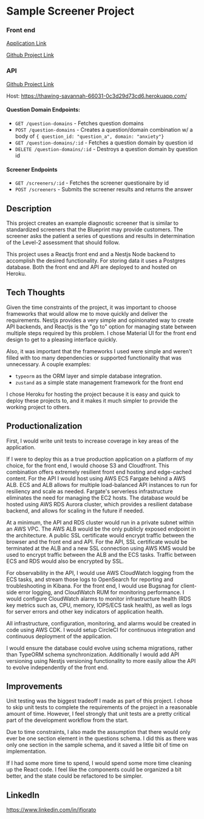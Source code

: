 # Sample Screener Project

### Front end

[Application Link](https://whispering-inlet-60247-1a7603144b1a.herokuapp.com/)

[Github Project Link](https://github.com/jfiorato/bp-screener-web)

### API
[Github Project Link](https://github.com/jfiorato/bp-screener-api)

Host: https://thawing-savannah-66031-0c3d29d73cd6.herokuapp.com/

#### Question Domain Endpoints:
* `GET /question-domains` - Fetches question domains
* `POST /question-domains` - Creates a question/domain combination w/ a body of `{ question_id: "question_a", domain: "anxiety"}`
* `GET /question-domains/:id` - Fetches a question domain by question id
* `DELETE /question-domains/:id` - Destroys a question domain by question id

#### Screener Endpoints
* `GET /screeners/:id` - Fetches the screener questionaire by id
* `POST /screeners` - Submits the screener results and returns the answer

## Description
This project creates an example diagnostic screener that is similar to standardized screeners that the Blueprint may provide customers. The screener asks the patient a series of questions and results in determination of the Level-2 assessment that should follow.

This project uses a Reactjs front end and a Nestjs Node backend to accomplish the desired functionality. For storing data it uses a Postgres database. Both the front end and API are deployed to and hosted on Heroku.

## Tech Thoughts
Given the time constraints of the project, it was important to choose frameworks that would allow me to move quickly and deliver the requirements. Nestjs provides a very simple and opinionated way to create API backends, and Reactjs is the "go to" option for managing state between multiple steps required by this problem. I chose Material UI for the front end design to get to a pleasing interface quickly.

Also, it was important that the frameworks I used were simple and weren't filled with too many dependencies or supported functionality that was unnecessary. A couple examples:
* `typeorm` as the ORM layer and simple database integration.
* `zustand` as a simple state management framework for the front end

I chose Heroku for hosting the project because it is easy and quick to deploy these projects to, and it makes it much simpler to provide the working project to others.

## Productionalization
First, I would write unit tests to increase coverage in key areas of the application.

If I were to deploy this as a true production application on a platform of *my* choice, for the front end, I would choose S3 and Cloudfront. This combination offers extremely resilient front end hosting and edge-cached content. For the API I would host using AWS ECS Fargate behind a AWS ALB. ECS and ALB allows for multiple load-balanced API instances to run for resiliency and scale as needed. Fargate's serverless infrastructure eliminates the need for managing the EC2 hosts. The database would be hosted using AWS RDS Aurora cluster, which provides a resilient database backend, and allows for scaling in the future if needed.

At a minimum, the API and RDS cluster would run in a private subnet within an AWS VPC. The AWS ALB would be the only publicly exposed endpoint in the architecture. A public SSL certificate would encrypt traffic between the browser and the front end and API. For the API, SSL certificate would be terminated at the ALB and a new SSL connection using AWS KMS would be used to encrypt traffic between the ALB and the ECS tasks. Traffic between ECS and RDS would also be encrypted by SSL.

For observability in the API, I would use AWS CloudWatch logging from the ECS tasks, and stream those logs to OpenSearch for reporting and troubleshooting in Kibana. For the front end, I would use Bugsnag for client-side error logging, and CloudWatch RUM for monitoring performance. I would configure CloudWatch alarms to monitor infrastructure health (RDS key metrics such as, CPU, memory, IOPS/ECS task health), as well as logs for server errors and other key indicators of application health.

All infrastructure, configuration, monitoring, and alarms would be created in code using AWS CDK. I would setup CircleCI for continuous integration and continuous deployment of the application.

I would ensure the database could evolve using schema migrations, rather than TypeORM schema synchronization. Additionally I would add API versioning using Nestjs versioning functionality to more easily allow the API to evolve independently of the front end.

## Improvements
Unit testing was the biggest tradeoff I made as part of this project. I chose to skip unit tests to complete the  requirements of the project in a reasonable amount of time. However, I feel strongly that unit tests are a pretty critical part of the development workflow from the start.

Due to time constraints, I also made the assumption that there would only ever be one section element in the questions schema. I did this as there was only one section in the sample schema, and it saved a little bit of time on implementation.

If I had some more time to spend, I would spend some more time cleaning up the React code. I feel like the components could be organized a bit better, and the state could be refactored to be simpler.

## LinkedIn
https://www.linkedin.com/in/jfiorato
